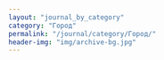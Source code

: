 ```yaml
---
layout: "journal_by_category"
category: "Город"
permalink: "/journal/category/Город/"
header-img: "img/archive-bg.jpg"
---
```

